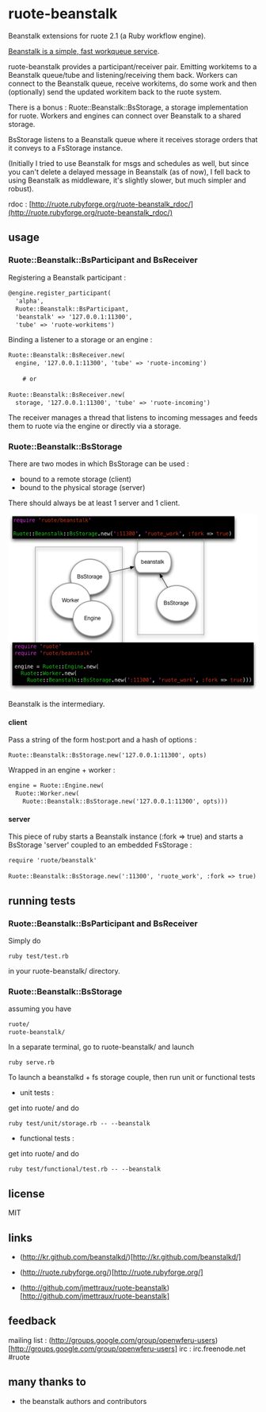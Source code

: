 
# ruote-beanstalk

Beanstalk extensions for ruote 2.1 (a Ruby workflow engine).

[Beanstalk is a simple, fast workqueue service](http://kr.github.com/beanstalkd/).

ruote-beanstalk provides a participant/receiver pair. Emitting workitems to a Beanstalk queue/tube and listening/receiving them back. Workers can connect to the Beanstalk queue, receive workitems, do some work and then (optionally) send the updated workitem back to the ruote system.

There is a bonus : Ruote::Beanstalk::BsStorage, a storage implementation for ruote. Workers and engines can connect over Beanstalk to a shared storage.

BsStorage listens to a Beanstalk queue where it receives storage orders that it conveys to a FsStorage instance.

(Initially I tried to use Beanstalk for msgs and schedules as well, but since you can't delete a delayed message in Beanstalk (as of now), I fell back to using Beanstalk as middleware, it's slightly slower, but much simpler and robust).

rdoc : [http://ruote.rubyforge.org/ruote-beanstalk_rdoc/](http://ruote.rubyforge.org/ruote-beanstalk_rdoc/)


## usage

### Ruote::Beanstalk::BsParticipant and BsReceiver

Registering a Beanstalk participant :

    @engine.register_participant(
      'alpha',
      Ruote::Beanstalk::BsParticipant,
      'beanstalk' => '127.0.0.1:11300',
      'tube' => 'ruote-workitems')


Binding a listener to a storage or an engine :

    Ruote::Beanstalk::BsReceiver.new(
      engine, '127.0.0.1:11300', 'tube' => 'ruote-incoming')

        # or

    Ruote::Beanstalk::BsReceiver.new(
      storage, '127.0.0.1:11300', 'tube' => 'ruote-incoming')

The receiver manages a thread that listens to incoming messages and feeds them to ruote via the engine or directly via a storage.


### Ruote::Beanstalk::BsStorage

There are two modes in which BsStorage can be used :

* bound to a remote storage (client)
* bound to the physical storage (server)

There should always be at least 1 server and 1 client.

<a href="http://github.com/jmettraux/ruote-beanstalk/raw/ruote2.1/doc/storages.png"><img src="http://github.com/jmettraux/ruote-beanstalk/raw/ruote2.1/doc/storages.png" /></a>

Beanstalk is the intermediary.


#### client

Pass a string of the form host:port and a hash of options :

    Ruote::Beanstalk::BsStorage.new('127.0.0.1:11300', opts)

Wrapped in an engine + worker :

    engine = Ruote::Engine.new(
      Ruote::Worker.new(
        Ruote::Beanstalk::BsStorage.new('127.0.0.1:11300', opts)))

#### server

This piece of ruby starts a Beanstalk instance (:fork => true) and starts a BsStorage 'server' coupled to an embedded FsStorage :

    require 'ruote/beanstalk'

    Ruote::Beanstalk::BsStorage.new(':11300', 'ruote_work', :fork => true)


## running tests

### Ruote::Beanstalk::BsParticipant and BsReceiver

Simply do

    ruby test/test.rb

in your ruote-beanstalk/ directory.


### Ruote::Beanstalk::BsStorage

assuming you have

    ruote/
    ruote-beanstalk/

In a separate terminal, go to ruote-beanstalk/ and launch

    ruby serve.rb

To launch a beanstalkd + fs storage couple, then run unit or functional tests


* unit tests :

get into ruote/ and do

    ruby test/unit/storage.rb -- --beanstalk

* functional tests :

get into ruote/ and do

    ruby test/functional/test.rb -- --beanstalk


## license

MIT


## links

* (http://kr.github.com/beanstalkd/)[http://kr.github.com/beanstalkd/]

* (http://ruote.rubyforge.org/)[http://ruote.rubyforge.org/]
* (http://github.com/jmettraux/ruote-beanstalk)[http://github.com/jmettraux/ruote-beanstalk]


## feedback

mailing list : (http://groups.google.com/group/openwferu-users)[http://groups.google.com/group/openwferu-users]
irc : irc.freenode.net #ruote


## many thanks to

- the beanstalk authors and contributors

